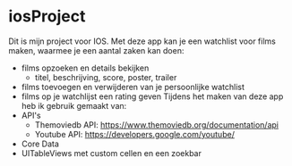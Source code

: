 # iosProject
Dit is mijn project voor IOS.
Met deze app kan je een watchlist voor films maken, waarmee je een aantal zaken kan doen:
  - films opzoeken en details bekijken
    - titel, beschrijving, score, poster, trailer
  - films toevoegen en verwijderen van je persoonlijke watchlist
  - films op je watchlijst een rating geven
Tijdens het maken van deze app heb ik gebruik gemaakt van:
  - API's
    - Themoviedb API: https://www.themoviedb.org/documentation/api
    - Youtube API: https://developers.google.com/youtube/
  - Core Data
  - UITableViews met custom cellen en een zoekbar
